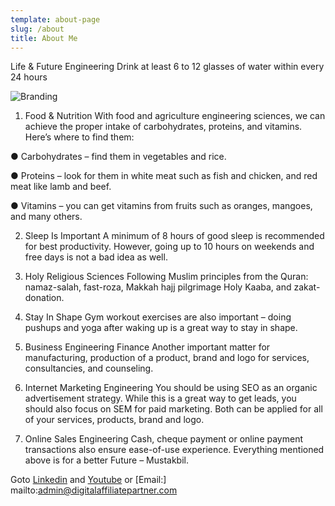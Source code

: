 ```yaml
---
template: about-page
slug: /about
title: About Me
---
```

Life & Future Engineering
Drink at least 6 to 12 glasses of water within every 24 hours

![Branding](/assets/vanessa-bucceri-gdirwiyama8-unsplash.jpg)

1) Food & Nutrition
With food and agriculture engineering sciences, we can achieve the proper intake of carbohydrates, proteins, and vitamins. Here’s where to find them:

● Carbohydrates – find them in vegetables and rice.

● Proteins – look for them in white meat such as fish and chicken, and red meat like lamb and beef.

● Vitamins – you can get vitamins from fruits such as oranges, mangoes, and many others.



2) Sleep Is Important
A minimum of 8 hours of good sleep is recommended for best productivity. However, going up
to 10 hours on weekends and free days is not a bad idea as well.



3) Holy Religious Sciences
Following Muslim principles from the Quran: namaz-salah, fast-roza, Makkah hajj pilgrimage
Holy Kaaba, and zakat-donation.



4) Stay In Shape
Gym workout exercises are also important – doing pushups and yoga after waking up is a great
way to stay in shape.



5) Business Engineering Finance
Another important matter for manufacturing, production of a product, brand and logo for
services, consultancies, and counseling.



6) Internet Marketing Engineering
You should be using SEO as an organic advertisement strategy. While this is a great way to get
leads, you should also focus on SEM for paid marketing. Both can be applied for all of your
services, products, brand and logo.



7) Online Sales Engineering
Cash, cheque payment or online payment transactions also ensure ease-of-use experience.
Everything mentioned above is for a better Future – Mustakbil.


Goto [Linkedin](https://www.linkedin.com/in/m-sumair-kaleem-76803433/) and [Youtube](https://www.youtube.com/channel/UCibh1cbp_0yBgBTL4ujLLcg) or [Email:] mailto:admin@digitalaffiliatepartner.com 

